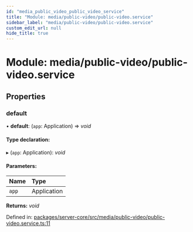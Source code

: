 ```yaml
---
id: "media_public_video_public_video_service"
title: "Module: media/public-video/public-video.service"
sidebar_label: "media/public-video/public-video.service"
custom_edit_url: null
hide_title: true
---
```


# Module: media/public-video/public-video.service

## Properties

### default

• **default**: (`app`: Application) => *void*

#### Type declaration:

▸ (`app`: Application): *void*

#### Parameters:

Name | Type |
:------ | :------ |
`app` | Application |

**Returns:** *void*

Defined in: [packages/server-core/src/media/public-video/public-video.service.ts:11](https://github.com/xr3ngine/xr3ngine/blob/65dfcf39a/packages/server-core/src/media/public-video/public-video.service.ts#L11)
